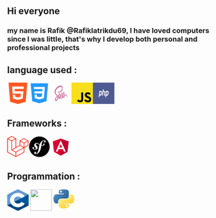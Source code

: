## Hi everyone 
###  my name is Rafik @Rafiklatrikdu69, I have loved computers since I was little, that's why I develop both personal and professional projects
## language used : 
<img src="https://github.com/Rafiklatrikdu69/Rafiklatrikdu69/blob/main/html.png" width="50" height="50"><img src="https://github.com/Rafiklatrikdu69/Rafiklatrikdu69/blob/main/css.png" width="50" height="50"><img src="https://github.com/Rafiklatrikdu69/Rafiklatrikdu69/blob/main/scss.jpg" width="50" height="50"><img src="https://github.com/Rafiklatrikdu69/Rafiklatrikdu69/blob/main/js.png" width="50" height="50"><img src="https://github.com/Rafiklatrikdu69/Rafiklatrikdu69/blob/main/php.png" width="50" height="50">

## Frameworks : 
<img src="https://github.com/Rafiklatrikdu69/Rafiklatrikdu69/blob/main/laravel.png" width="50" height="50"><img src="https://github.com/Rafiklatrikdu69/Rafiklatrikdu69/blob/main/symfony.png" width="50" height="50"><img src="https://github.com/Rafiklatrikdu69/Rafiklatrikdu69/blob/main/angular.png" width="50" height="50">

## Programmation :
<img src="https://github.com/Rafiklatrikdu69/Rafiklatrikdu69/blob/main/c.png" width="50" height="50">
<img src="https://github.com/Rafiklatrikdu69/Rafiklatrikdu69/blob/main/c#.png" width="50" height="50">
<img src="https://github.com/Rafiklatrikdu69/Rafiklatrikdu69/blob/main/python.png" width="50" height="50">

